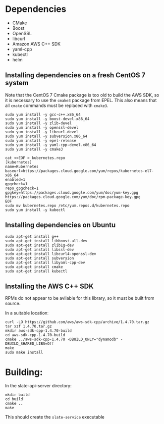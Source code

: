 Dependencies
============
- CMake
- Boost
- OpenSSL
- libcurl
- Amazon AWS C++ SDK
- yaml-cpp
- kubectl
- helm

Installing dependencies on a fresh CentOS 7 system
--------------------------------------------------
Note that the CentOS 7 Cmake package is too old to build the AWS SDK, so it is necessary to use the `cmake3` package from EPEL. This also means that all `cmake` commands must be replaced with `cmake3`. 

	sudo yum install -y gcc-c++.x86_64
	sudo yum install -y boost-devel.x86_64
	sudo yum install -y zlib-devel
	sudo yum install -y openssl-devel
	sudo yum install -y libcurl-devel
	sudo yum install -y subversion.x86_64
	sudo yum install -y epel-release
	sudo yum install -y yaml-cpp-devel.x86_64
	sudo yum install -y cmake3
	
	cat <<EOF > kubernetes.repo
	[kubernetes]
	name=Kubernetes
	baseurl=https://packages.cloud.google.com/yum/repos/kubernetes-el7-x86_64
	enabled=1
	gpgcheck=1
	repo_gpgcheck=1
	gpgkey=https://packages.cloud.google.com/yum/doc/yum-key.gpg https://packages.cloud.google.com/yum/doc/rpm-package-key.gpg
	EOF
	sudo mv kubernetes.repo /etc/yum.repos.d/kubernetes.repo
	sudo yum install -y kubectl

Installing dependencies on Ubuntu
---------------------------------
	sudo apt-get install g++ 
	sudo apt-get install libboost-all-dev 
	sudo apt-get install zlib1g-dev
	sudo apt-get install libssl-dev
	sudo apt-get install libcurl4-openssl-dev
	sudo apt-get install subversion
	sudo apt-get install libyaml-cpp-dev
	sudo apt-get install cmake
	sudo apt-get install kubectl

Installing the AWS C++ SDK
--------------------------
RPMs do not appear to be avilable for this library, so it must be built from source. 

In a suitable location:

	curl -LO https://github.com/aws/aws-sdk-cpp/archive/1.4.70.tar.gz
	tar xzf 1.4.70.tar.gz
	mkdir aws-sdk-cpp-1.4.70-build
	cd aws-sdk-cpp-1.4.70-build
	cmake ../aws-sdk-cpp-1.4.70 -DBUILD_ONLY="dynamodb" -DBUILD_SHARED_LIBS=Off
	make
	sudo make install


Building:
=========
In the slate-api-server directory:

	mkdir build
	cd build
	cmake ..
	make

This should create the `slate-service` executable
